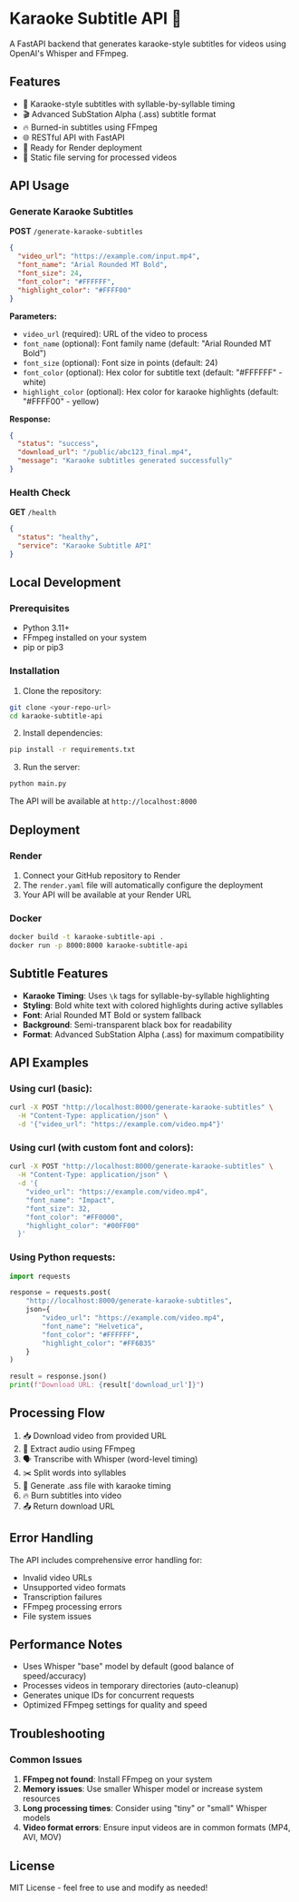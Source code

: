 # Karaoke Subtitle API 🎤

A FastAPI backend that generates karaoke-style subtitles for videos using OpenAI's Whisper and FFmpeg.

## Features

- 🎵 Karaoke-style subtitles with syllable-by-syllable timing
- 🎬 Advanced SubStation Alpha (.ass) subtitle format
- 🔥 Burned-in subtitles using FFmpeg
- 🌐 RESTful API with FastAPI
- 🚀 Ready for Render deployment
- 📱 Static file serving for processed videos

## API Usage

### Generate Karaoke Subtitles

**POST** `/generate-karaoke-subtitles`

```json
{
  "video_url": "https://example.com/input.mp4",
  "font_name": "Arial Rounded MT Bold",
  "font_size": 24,
  "font_color": "#FFFFFF",
  "highlight_color": "#FFFF00"
}
```

**Parameters:**
- `video_url` (required): URL of the video to process
- `font_name` (optional): Font family name (default: "Arial Rounded MT Bold")
- `font_size` (optional): Font size in points (default: 24)
- `font_color` (optional): Hex color for subtitle text (default: "#FFFFFF" - white)
- `highlight_color` (optional): Hex color for karaoke highlights (default: "#FFFF00" - yellow)

**Response:**
```json
{
  "status": "success",
  "download_url": "/public/abc123_final.mp4",
  "message": "Karaoke subtitles generated successfully"
}
```

### Health Check

**GET** `/health`

```json
{
  "status": "healthy",
  "service": "Karaoke Subtitle API"
}
```

## Local Development

### Prerequisites

- Python 3.11+
- FFmpeg installed on your system
- pip or pip3

### Installation

1. Clone the repository:
```bash
git clone <your-repo-url>
cd karaoke-subtitle-api
```

2. Install dependencies:
```bash
pip install -r requirements.txt
```

3. Run the server:
```bash
python main.py
```

The API will be available at `http://localhost:8000`

## Deployment

### Render

1. Connect your GitHub repository to Render
2. The `render.yaml` file will automatically configure the deployment
3. Your API will be available at your Render URL

### Docker

```bash
docker build -t karaoke-subtitle-api .
docker run -p 8000:8000 karaoke-subtitle-api
```

## Subtitle Features

- **Karaoke Timing**: Uses `\k` tags for syllable-by-syllable highlighting
- **Styling**: Bold white text with colored highlights during active syllables
- **Font**: Arial Rounded MT Bold or system fallback
- **Background**: Semi-transparent black box for readability
- **Format**: Advanced SubStation Alpha (.ass) for maximum compatibility

## API Examples

### Using curl (basic):

```bash
curl -X POST "http://localhost:8000/generate-karaoke-subtitles" \
  -H "Content-Type: application/json" \
  -d '{"video_url": "https://example.com/video.mp4"}'
```

### Using curl (with custom font and colors):

```bash
curl -X POST "http://localhost:8000/generate-karaoke-subtitles" \
  -H "Content-Type: application/json" \
  -d '{
    "video_url": "https://example.com/video.mp4",
    "font_name": "Impact",
    "font_size": 32,
    "font_color": "#FF0000",
    "highlight_color": "#00FF00"
  }'
```

### Using Python requests:

```python
import requests

response = requests.post(
    "http://localhost:8000/generate-karaoke-subtitles",
    json={
        "video_url": "https://example.com/video.mp4",
        "font_name": "Helvetica",
        "font_color": "#FFFFFF",
        "highlight_color": "#FF6B35"
    }
)

result = response.json()
print(f"Download URL: {result['download_url']}")
```

## Processing Flow

1. 📥 Download video from provided URL
2. 🎵 Extract audio using FFmpeg
3. 🗣️ Transcribe with Whisper (word-level timing)
4. ✂️ Split words into syllables
5. 📝 Generate .ass file with karaoke timing
6. 🔥 Burn subtitles into video
7. 📤 Return download URL

## Error Handling

The API includes comprehensive error handling for:
- Invalid video URLs
- Unsupported video formats
- Transcription failures
- FFmpeg processing errors
- File system issues

## Performance Notes

- Uses Whisper "base" model by default (good balance of speed/accuracy)
- Processes videos in temporary directories (auto-cleanup)
- Generates unique IDs for concurrent requests
- Optimized FFmpeg settings for quality and speed

## Troubleshooting

### Common Issues

1. **FFmpeg not found**: Install FFmpeg on your system
2. **Memory issues**: Use smaller Whisper model or increase system resources
3. **Long processing times**: Consider using "tiny" or "small" Whisper models
4. **Video format errors**: Ensure input videos are in common formats (MP4, AVI, MOV)

## License

MIT License - feel free to use and modify as needed!
